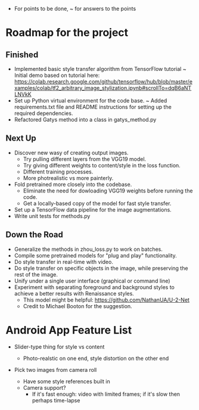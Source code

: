 


* For points to be done, ~ for answers to the points

# Roadmap for the project

## Finished
* Implemented basic style transfer algorithm from TensorFlow tutorial
  ~ Initial demo based on tutorial here: https://colab.research.google.com/github/tensorflow/hub/blob/master/examples/colab/tf2_arbitrary_image_stylization.ipynb#scrollTo=dqB6aNTLNVkK
* Set up Python virtual environment for the code base.
  ~ Added requirements.txt file and README instructions for setting up the required dependencies.
* Refactored Gatys method into a class in gatys_method.py

## Next Up
* Discover new wasy of creating output images.
  * Try pulling different layers from the VGG19 model.
  * Try giving different weights to content/style in the loss function.
  * Different training processes.
  * More photrealistic vs more painterly.
* Fold pretrained more closely into the codebase.
  * Eliminate the need for dowloading VGG19 weights before running the code.
  * Get a locally-based copy of the model for fast style transfer.
* Set up a TensorFlow data pipeline for the image augmentations.
* Write unit tests for methods.py
   

## Down the Road
* Generalize the methods in zhou_loss.py to work on batches.
* Compile some pretrained models for "plug and play" functionality.
* Do style transfer in real-time with video.
* Do style transfer on specific objects in the image, while preserving the rest of the image.
* Unify under a single user interface (graphical or command line)
* Experiment with separating foreground and background styles to achieve a better results with Renaissance styles.
  * This model might be helpful: https://github.com/NathanUA/U-2-Net
  * Credit to Michael Booton for the suggestion.


# Android App Feature List

* Slider-type thing for style vs content 
  * Photo-realstic on one end, style distortion on the other end

* Pick two images from camera roll
  * Have some style references built in
  * Camera support? 
    * If it's fast enough: video with limited frames; if it's slow then perhaps time-lapse 
